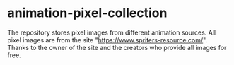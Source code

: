 # animation-pixel-collection
The repository stores pixel images from different animation sources.
All pixel images are from the site "https://www.spriters-resource.com/". Thanks to the owner of the site and the creators who provide all images for free.
